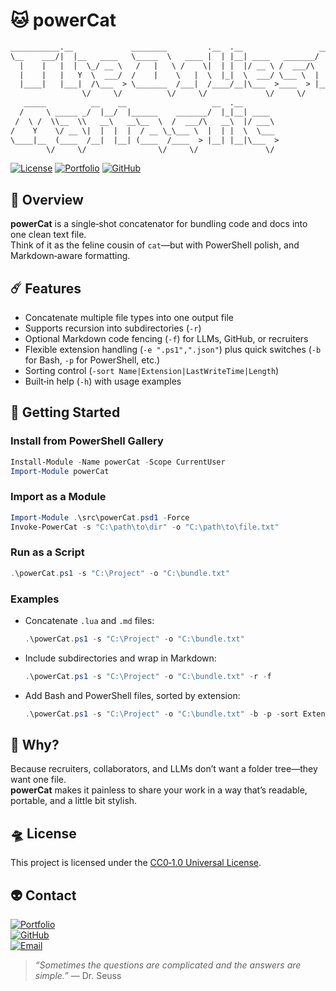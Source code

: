 # 🐱 powerCat

```txt
___________.__             ________         .__  .__                 __   
\__    ___/|  |__   ____   \_____  \   ____ |  | |__| ____   _______/  |_ 
  |    |   |  |  \_/ __ \   /   |   \ /    \|  | |  |/ __ \ /  ___/\   __\
  |    |   |   Y  \  ___/  /    |    \   |  \  |_|  \  ___/ \___ \  |  |  
  |____|   |___|  /\___  > \_______  /___|  /____/__|\___  >____  > |__|  
                \/     \/          \/     \/             \/     \/        
   _____          __    __                   __  .__                      
  /     \ _____ _/  |__/  |______    _______/  |_|__| ____                
 /  \ /  \\__  \\   __\   __\__  \  /  ___/\   __\  |/ ___\               
/    Y    \/ __ \|  |  |  |  / __ \_\___ \  |  | |  \  \___               
\____|__  (____  /__|  |__| (____  /____  > |__| |__|\___  >              
        \/     \/                \/     \/               \/               
```

<!-- [![PowerShell Gallery](https://img.shields.io/powershellgallery/v/powerCat?color=bd93f9&style=for-the-badge&labelColor=6272a4)](https://www.powershellgallery.com/packages/powerCat)  -->
[![License](https://img.shields.io/badge/License-CC0--1.0-bd93f9?style=for-the-badge&logo=creativecommons&logoColor=white&labelColor=6272a4)](https://creativecommons.org/publicdomain/zero/1.0/)
[![Portfolio](https://img.shields.io/badge/Portfolio-bd93f9?style=for-the-badge&logo=githubpages&logoColor=white&labelColor=6272a4)](https://theonliestmattastic.github.io/)
[![GitHub](https://img.shields.io/badge/GitHub-Profile-bd93f9?style=for-the-badge&logo=github&logoColor=white&labelColor=6272a4)](https://github.com/theonliestmattastic)  

## 🔭 Overview

**powerCat** is a single‑shot concatenator for bundling code and docs into one clean text file.  
Think of it as the feline cousin of `cat`—but with PowerShell polish, and Markdown‑aware formatting.

## ☄️ Features

- Concatenate multiple file types into one output file
- Supports recursion into subdirectories (`-r`)
- Optional Markdown code fencing (`-f`) for LLMs, GitHub, or recruiters
- Flexible extension handling (`-e ".ps1",".json"`) plus quick switches (`-b` for Bash, `-p` for PowerShell, etc.)
- Sorting control (`-sort Name|Extension|LastWriteTime|Length`)
- Built‑in help (`-h`) with usage examples

## 🚀 Getting Started

### Install from PowerShell Gallery

```powershell
Install-Module -Name powerCat -Scope CurrentUser
Import-Module powerCat
```

### Import as a Module

```powershell
Import-Module .\src\powerCat.psd1 -Force
Invoke-PowerCat -s "C:\path\to\dir" -o "C:\path\to\file.txt"
```

### Run as a Script

```powershell
.\powerCat.ps1 -s "C:\Project" -o "C:\bundle.txt"
```

### Examples

- Concatenate `.lua` and `.md` files:

  ```powershell
  .\powerCat.ps1 -s "C:\Project" -o "C:\bundle.txt"
  ```

- Include subdirectories and wrap in Markdown:

  ```powershell
  .\powerCat.ps1 -s "C:\Project" -o "C:\bundle.txt" -r -f
  ```

- Add Bash and PowerShell files, sorted by extension:

  ```powershell
  .\powerCat.ps1 -s "C:\Project" -o "C:\bundle.txt" -b -p -sort Extension
  ```

## 📡 Why?

Because recruiters, collaborators, and LLMs don’t want a folder tree—they want one file.  
**powerCat** makes it painless to share your work in a way that’s readable, portable, and a little bit stylish.

## 🛸 License

This project is licensed under the [CC0‑1.0 Universal License](https://creativecommons.org/publicdomain/zero/1.0/).

## 👽 Contact

[![Portfolio](https://img.shields.io/badge/Portfolio-bd93f9?style=for-the-badge&logo=githubpages&logoColor=white&labelColor=6272a4)](https://theonliestmattastic.github.io/)  
[![GitHub](https://img.shields.io/badge/GitHub-Profile-bd93f9?style=for-the-badge&logo=github&logoColor=white&labelColor=6272a4)](https://github.com/theonliestmattastic)  
[![Email](https://img.shields.io/badge/Email-matthew.poole485%40gmail.com-bd93f9?style=for-the-badge&logo=gmail&logoColor=white&labelColor=6272a4)](mailto:matthew.poole485@gmail.com)  

> _“Sometimes the questions are complicated and the answers are simple.”_ — Dr. Seuss

